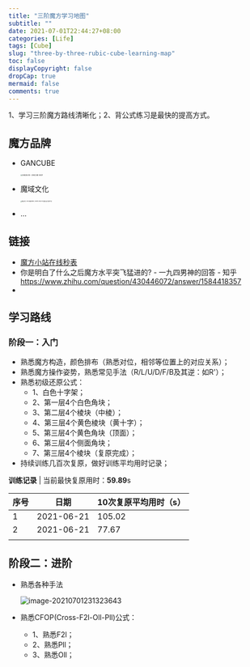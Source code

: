 ```yaml
---
title: "三阶魔方学习地图"
subtitle: ""
date: 2021-07-01T22:44:27+08:00
categories: [Life]
tags: [Cube]
slug: "three-by-three-rubic-cube-learning-map"
toc: false
displayCopyright: false
dropCap: true
mermaid: false
comments: true
---
```


1、学习三阶魔方路线清晰化；2、背公式练习是最快的提高方式。

<!--more-->

## 魔方品牌

- GANCUBE

  <img src="https://shop.gancube.com/wp-content/uploads/2019/12/356rs.png" alt="GAN356 RS – GANCUBE SHOP" style="zoom: 20%;" />

- 魔域文化

  <img src="https://lh3.googleusercontent.com/tRSYo0C5nxiYIN4o5D692krG5iOcw5NliHGuHvYUJlO_pkn6aM9zRQHXCJ1wprEB-RljOTXb1-p2LQfsBaXirqasPT4sdnHX=s1000-c" alt="魔域文化-2020威龍WRM | Cubers Shop HK 魔友扭計骰專門店" style="zoom:15%;" />

- ...

## 链接

- [魔方小站在线秒表](http://www.rubik.com.cn/stopwatch.htm)
- 你是明白了什么之后魔方水平突飞猛进的? - 一九四男神的回答 - 知乎 https://www.zhihu.com/question/430446072/answer/1584418357
- 

## 学习路线

### 阶段一：入门

- 熟悉魔方构造，颜色排布（熟悉对位，相邻等位置上的对应关系）；
- 熟悉魔方操作姿势，熟悉常见手法（R/L/U/D/F/B及其逆：如R'）；
- 熟悉初级还原公式：
  - 1、白色十字架；
  - 2、第一层4个白色角块；
  - 3、第二层4个棱块（中棱）；
  - 4、第三层4个黄色棱块（黄十字）；
  - 5、第三层4个黄色角块（顶面）；
  - 6、第三层4个侧面角块；
  - 7、第三层4个棱块（复原完成）；
- 持续训练几百次复原，做好训练平均用时记录；

**训练记录** | 当前最快复原用时：**59.89**s

| 序号 | 日期       | 10次复原平均用时（s） |
| ---- | ---------- | --------------------- |
| 1    | 2021-06-21 | 105.02                |
| 2    | 2021-06-21 | 77.67                 |
|      |            |                       |

## 阶段二：进阶

- 熟悉各种手法

  ![image-20210701231323643](C:\Users\Owner\AppData\Roaming\Typora\typora-user-images\image-20210701231323643.png)

- 熟悉CFOP(Cross-F2l-Oll-Pll)公式：

  - 1、熟悉F2l；
  - 2、熟悉Pll；
  - 3、熟悉Oll；